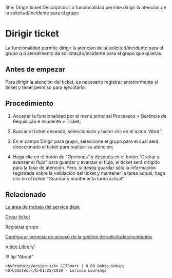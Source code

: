 title:  Dirigir ticket 
Description: La funcionalidad permite dirigir la atención de la solicitud/incidente para el grupo 
# Dirigir ticket

La funcionalidad permite dirigir la atención de la solicitud/incidente para el grupo q o atendimento da solicitação/incidente para el grupo que quieras.

Antes de empezar
----------------

Para dirigir la atención del ticket, es necesario registrar anteriormente el
ticket y tener permiso para ejecutarlo.

Procedimiento
-------------

1.  Acceder la funcionalidad por el menú principal Processos \> Gerência de
    Requisição e Incidente \> Ticket;

2.  Buscar el ticket deseado, seleccionarlo y hacer clic en el icono “Abrir”;

3.  En el campo Dirigir para grupo, seleccione el grupo para el cual será
    direccionado el ticket para realizar su atención;

4.  Haga clic en el botón de “Opciones” y después en el botón “Grabar y avanzar
    el flujo” para guardar y avanzar el flujo, el ticket será dirigido para la
    fase de atención. Pero, si desea guardar sólo la información registrada
    sobre la validación del ticket y mantener la tarea actual, haga clic en el
    botón “Guardar y mantener la tarea actual”.

Relacionado
-----------

[La área de trabajo del service desk](/es-es/citsmart-platform-8/processes/tickets/use/desktop-of-service-desk.html)

[Crear ticket](/es-es/citsmart-platform-8/processes/tickets/use/create-ticket.html)

[Registrar grupo](/es-es/citsmart-platform-8/initial-settings/access-settings/user/register-groups.html)

[Configurar permiso de acceso de la gestión de solicitudes/incidentes](/es-es/citsmart-platform-8/processes/tickets/configuration/access-ticket-management.html)

<i class='fa fa-youtube-play  fa-2x' style='color:#97ce17;vertical-align: middle;'> </i> [Video Library](https://www.youtube.com/playlist?list=PLB5qK2uzf2ROfIFL9F-3s-gomHNzudBEy)'

!!! tip "About"

    <b>Product/Version:</b> CITSmart | 8.00 &nbsp;&nbsp;
    <b>Updated:</b>01/25/2019 - Larissa Lourenço
